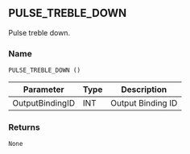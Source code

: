 ## PULSE\_TREBLE\_DOWN

Pulse treble down.


### Name

`PULSE_TREBLE_DOWN ()`


| Parameter       | Type | Description       |
| --------------- | ---- | ----------------- |
| OutputBindingID | INT  | Output Binding ID |



### Returns

`None`